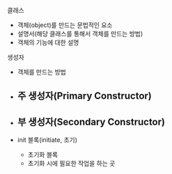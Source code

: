 클래스
- 객체(object)를 만드는 문법적인 요소
- 설명서(해당 클래스를 통해서 객체를 만드는 방법)
- 객체의 기능에 대한 설명

생성자
- 객체를 만드는 방법
- 주 생성자(Primary Constructor)
  - 

- 부 생성자(Secondary Constructor)
  - 

- init 블록(initiate, 초기)
  - 초기화 블록
  - 초기화 시에 필요한 작업을 하는 곳